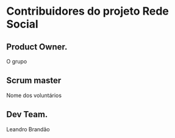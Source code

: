 # Contribuidores do projeto Rede Social

## Product Owner.  
O grupo
## Scrum master
Nome dos voluntários
## Dev Team.
Leandro Brandão
